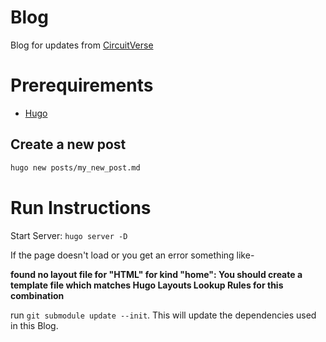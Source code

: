 # Blog
Blog for updates from [CircuitVerse](https://circuitverse.org/)


# Prerequirements

- [Hugo](https://gohugo.io/)

## Create a new post

```bash
hugo new posts/my_new_post.md
```

# Run Instructions
Start Server: `hugo server -D` 

If the page doesn't load or you get an error something like-

**found no layout file for "HTML" for kind "home": You should create a template file which matches Hugo Layouts Lookup Rules for this combination**

run `git submodule update --init`. This will update the dependencies used in this Blog.
